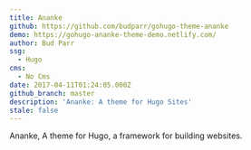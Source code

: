 ```yaml
---
title: Ananke
github: https://github.com/budparr/gohugo-theme-ananke
demo: https://gohugo-ananke-theme-demo.netlify.com/
author: Bud Parr
ssg:
  - Hugo
cms:
  - No Cms
date: 2017-04-11T01:24:05.000Z
github_branch: master
description: 'Ananke: A theme for Hugo Sites'
stale: false
---
```


Ananke, A theme for Hugo, a framework for building websites.